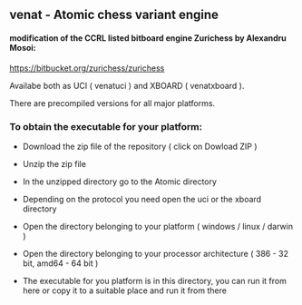 venat - Atomic chess variant engine
----------------------------------------

#### modification of the CCRL listed bitboard engine Zurichess by Alexandru Mosoi:  
https://bitbucket.org/zurichess/zurichess

Availabe both as UCI ( venatuci ) and XBOARD ( venatxboard ).

There are precompiled versions for all major platforms.

### To obtain the executable for your platform:

  * Download the zip file of the repository ( click on Dowload ZIP )

  * Unzip the zip file

  * In the unzipped directory go to the Atomic directory

  * Depending on the protocol you need open the uci or the xboard directory

  * Open the directory belonging to your platform ( windows / linux / darwin )

  * Open the directory belonging to your processor architecture ( 386 - 32 bit, amd64 - 64 bit )

  * The executable for you platform is in this directory, you can run it from here or copy it to a suitable place and run it from there